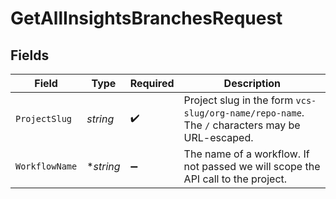 # GetAllInsightsBranchesRequest


## Fields

| Field                                                                                          | Type                                                                                           | Required                                                                                       | Description                                                                                    |
| ---------------------------------------------------------------------------------------------- | ---------------------------------------------------------------------------------------------- | ---------------------------------------------------------------------------------------------- | ---------------------------------------------------------------------------------------------- |
| `ProjectSlug`                                                                                  | *string*                                                                                       | :heavy_check_mark:                                                                             | Project slug in the form `vcs-slug/org-name/repo-name`. The `/` characters may be URL-escaped. |
| `WorkflowName`                                                                                 | **string*                                                                                      | :heavy_minus_sign:                                                                             | The name of a workflow. If not passed we will scope the API call to the project.               |